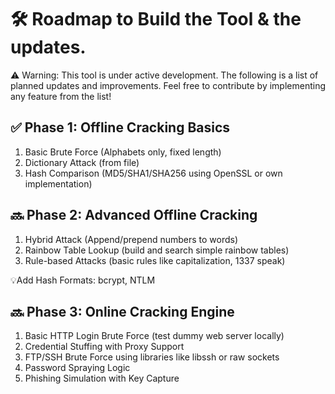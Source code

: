 # 🛠️ Roadmap to Build the Tool & the updates. 

⚠️ Warning: This tool is under active development.
The following is a list of planned updates and improvements.
Feel free to contribute by implementing any feature from the list!

## ✅ Phase 1: Offline Cracking Basics
1) Basic Brute Force (Alphabets only, fixed length)
2) Dictionary Attack (from file)
3) Hash Comparison (MD5/SHA1/SHA256 using OpenSSL or own implementation)

## 🔜 Phase 2: Advanced Offline Cracking
1) Hybrid Attack (Append/prepend numbers to words)
2) Rainbow Table Lookup (build and search simple rainbow tables)
3) Rule-based Attacks (basic rules like capitalization, 1337 speak)

💡Add Hash Formats: bcrypt, NTLM

## 🔜 Phase 3: Online Cracking Engine
1) Basic HTTP Login Brute Force (test dummy web server locally)
2) Credential Stuffing with Proxy Support
3) FTP/SSH Brute Force using libraries like libssh or raw sockets
4) Password Spraying Logic
5) Phishing Simulation with Key Capture
